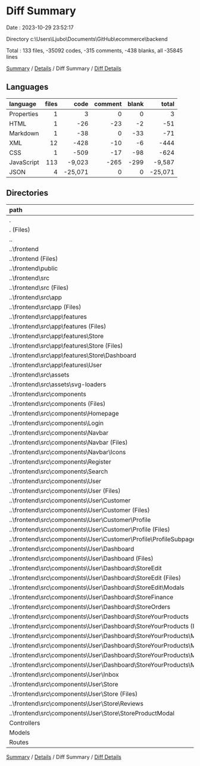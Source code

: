 # Diff Summary

Date : 2023-10-29 23:52:17

Directory c:\\Users\\Ljubo\\Documents\\GitHub\\ecommerce\\backend

Total : 133 files,  -35092 codes, -315 comments, -438 blanks, all -35845 lines

[Summary](results.md) / [Details](details.md) / Diff Summary / [Diff Details](diff-details.md)

## Languages
| language | files | code | comment | blank | total |
| :--- | ---: | ---: | ---: | ---: | ---: |
| Properties | 1 | 3 | 0 | 0 | 3 |
| HTML | 1 | -26 | -23 | -2 | -51 |
| Markdown | 1 | -38 | 0 | -33 | -71 |
| XML | 12 | -428 | -10 | -6 | -444 |
| CSS | 1 | -509 | -17 | -98 | -624 |
| JavaScript | 113 | -9,023 | -265 | -299 | -9,587 |
| JSON | 4 | -25,071 | 0 | 0 | -25,071 |

## Directories
| path | files | code | comment | blank | total |
| :--- | ---: | ---: | ---: | ---: | ---: |
| . | 133 | -35,092 | -315 | -438 | -35,845 |
| . (Files) | 4 | 6,257 | 5 | 11 | 6,273 |
| .. | 112 | -42,860 | -347 | -875 | -44,082 |
| ..\\frontend | 112 | -42,860 | -347 | -875 | -44,082 |
| ..\\frontend (Files) | 5 | -31,325 | -1 | -40 | -31,366 |
| ..\\frontend\\public | 1 | -26 | -23 | -2 | -51 |
| ..\\frontend\\src | 106 | -11,509 | -323 | -833 | -12,665 |
| ..\\frontend\\src (Files) | 3 | -665 | -23 | -119 | -807 |
| ..\\frontend\\src\\app | 34 | -744 | -3 | -170 | -917 |
| ..\\frontend\\src\\app (Files) | 1 | -71 | 0 | -1 | -72 |
| ..\\frontend\\src\\app\\features | 33 | -673 | -3 | -169 | -845 |
| ..\\frontend\\src\\app\\features (Files) | 7 | -194 | 0 | -31 | -225 |
| ..\\frontend\\src\\app\\features\\Store | 12 | -185 | 0 | -60 | -245 |
| ..\\frontend\\src\\app\\features\\Store (Files) | 11 | -170 | 0 | -55 | -225 |
| ..\\frontend\\src\\app\\features\\Store\\Dashboard | 1 | -15 | 0 | -5 | -20 |
| ..\\frontend\\src\\app\\features\\User | 14 | -294 | -3 | -78 | -375 |
| ..\\frontend\\src\\assets | 12 | -428 | -10 | -6 | -444 |
| ..\\frontend\\src\\assets\\svg-loaders | 12 | -428 | -10 | -6 | -444 |
| ..\\frontend\\src\\components | 57 | -9,672 | -287 | -538 | -10,497 |
| ..\\frontend\\src\\components (Files) | 1 | -168 | -17 | -17 | -202 |
| ..\\frontend\\src\\components\\Homepage | 9 | -1,734 | -31 | -71 | -1,836 |
| ..\\frontend\\src\\components\\Login | 2 | -168 | -6 | -18 | -192 |
| ..\\frontend\\src\\components\\Navbar | 3 | -856 | -13 | -32 | -901 |
| ..\\frontend\\src\\components\\Navbar (Files) | 2 | -666 | -13 | -21 | -700 |
| ..\\frontend\\src\\components\\Navbar\\Icons | 1 | -190 | 0 | -11 | -201 |
| ..\\frontend\\src\\components\\Register | 2 | -218 | -8 | -17 | -243 |
| ..\\frontend\\src\\components\\Search | 2 | -363 | -8 | -22 | -393 |
| ..\\frontend\\src\\components\\User | 38 | -6,165 | -204 | -361 | -6,730 |
| ..\\frontend\\src\\components\\User (Files) | 1 | -228 | -25 | -16 | -269 |
| ..\\frontend\\src\\components\\User\\Customer | 7 | -1,205 | -27 | -62 | -1,294 |
| ..\\frontend\\src\\components\\User\\Customer (Files) | 1 | -242 | -8 | -14 | -264 |
| ..\\frontend\\src\\components\\User\\Customer\\Profile | 6 | -963 | -19 | -48 | -1,030 |
| ..\\frontend\\src\\components\\User\\Customer\\Profile (Files) | 1 | -131 | -2 | -4 | -137 |
| ..\\frontend\\src\\components\\User\\Customer\\Profile\\ProfileSubpages | 5 | -832 | -17 | -44 | -893 |
| ..\\frontend\\src\\components\\User\\Dashboard | 20 | -2,745 | -91 | -170 | -3,006 |
| ..\\frontend\\src\\components\\User\\Dashboard (Files) | 3 | -353 | -7 | -16 | -376 |
| ..\\frontend\\src\\components\\User\\Dashboard\\StoreEdit | 5 | -467 | -21 | -34 | -522 |
| ..\\frontend\\src\\components\\User\\Dashboard\\StoreEdit (Files) | 3 | -380 | -14 | -21 | -415 |
| ..\\frontend\\src\\components\\User\\Dashboard\\StoreEdit\\Modals | 2 | -87 | -7 | -13 | -107 |
| ..\\frontend\\src\\components\\User\\Dashboard\\StoreFinance | 3 | -240 | -12 | -22 | -274 |
| ..\\frontend\\src\\components\\User\\Dashboard\\StoreOrders | 2 | -406 | -9 | -15 | -430 |
| ..\\frontend\\src\\components\\User\\Dashboard\\StoreYourProducts | 7 | -1,279 | -42 | -83 | -1,404 |
| ..\\frontend\\src\\components\\User\\Dashboard\\StoreYourProducts (Files) | 1 | -263 | -17 | -28 | -308 |
| ..\\frontend\\src\\components\\User\\Dashboard\\StoreYourProducts\\Modals | 6 | -1,016 | -25 | -55 | -1,096 |
| ..\\frontend\\src\\components\\User\\Dashboard\\StoreYourProducts\\Modals\\AddCollectionModal | 2 | -232 | -5 | -13 | -250 |
| ..\\frontend\\src\\components\\User\\Dashboard\\StoreYourProducts\\Modals\\AddProductModal | 2 | -324 | -7 | -19 | -350 |
| ..\\frontend\\src\\components\\User\\Dashboard\\StoreYourProducts\\Modals\\EditProductModal | 2 | -460 | -13 | -23 | -496 |
| ..\\frontend\\src\\components\\User\\Inbox | 3 | -530 | -31 | -39 | -600 |
| ..\\frontend\\src\\components\\User\\Store | 7 | -1,457 | -30 | -74 | -1,561 |
| ..\\frontend\\src\\components\\User\\Store (Files) | 3 | -498 | -17 | -30 | -545 |
| ..\\frontend\\src\\components\\User\\Store\\Reviews | 2 | -321 | -6 | -24 | -351 |
| ..\\frontend\\src\\components\\User\\Store\\StoreProductModal | 2 | -638 | -7 | -20 | -665 |
| Controllers | 4 | 1,211 | 25 | 307 | 1,543 |
| Models | 9 | 138 | 0 | 39 | 177 |
| Routes | 4 | 162 | 2 | 80 | 244 |

[Summary](results.md) / [Details](details.md) / Diff Summary / [Diff Details](diff-details.md)